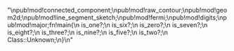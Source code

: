 "\npub!mod!connected_component;\npub!mod!raw_contour;\npub!mod!geom2d;\npub!mod!line_segment_sketch;\npub!mod!fermi;\npub!mod!digits;\npub!mod!major;fn!main{\n    is_one?;\n    is_six?;\n    is_zero?;\n    is_seven?;\n    is_eight?;\n    is_three?;\n    is_nine?;\n    is_five?;\n    is_two?;\n    Class::Unknown;\n}\n"